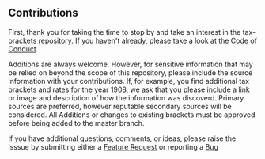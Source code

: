 Contributions
------


First, thank you for taking the time to stop by and take an interest in the tax-brackets repository. If you haven't already, please take a look at the [Code of Conduct](../master/CONDUCT.md).


Additions are always welcome. However, for sensitive information that may be relied on beyond the scope of this repository, please include the source information with your contributions. If, for example, you find additional tax brackets and rates for the year 1908, we ask that you please include a link or image and description of how the information was discoverd. Primary sources are preferred, however reputable secondary sources will be considered. All Additions or changes to existing brackets must be approved before being added to the master branch.


If you have additional questions, comments, or ideas, please raise the isssue by submitting either a [Feature Request](../master/.github/ISSUE_TEMPLATE/feature_request.md) or reporting a [Bug](../master/.github/ISSUE_TEMPLATE/bug_report.md)
